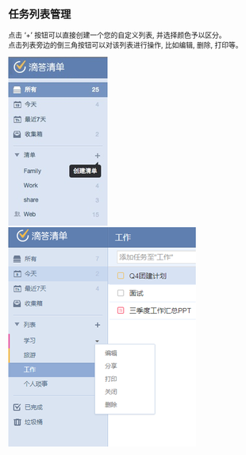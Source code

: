## 任务列表管理
点击 ‘+’ 按钮可以直接创建一个您的自定义列表, 并选择颜色予以区分。<br />点击列表旁边的倒三角按钮可以对该列表进行操作, 比如编辑, 删除, 打印等。

![](../images/image011.png)![](../images/image013.png)
